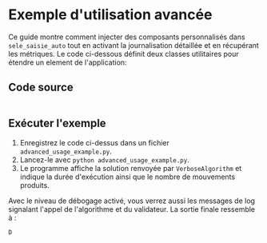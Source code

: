 # Exemple d'utilisation avancée

Ce guide montre comment injecter des composants personnalisés dans `sele_saisie_auto` tout en activant la journalisation détaillée et en récupérant les métriques. Le code ci-dessous définit deux classes utilitaires pour étendre un element de l'application:



## Code source

```python

```

## Exécuter l'exemple

1. Enregistrez le code ci-dessus dans un fichier `advanced_usage_example.py`.
2. Lancez-le avec `python advanced_usage_example.py`.
3. Le programme affiche la solution renvoyée par `VerboseAlgorithm` et indique la durée d'exécution ainsi que le nombre de mouvements produits.

Avec le niveau de débogage activé, vous verrez aussi les messages de log signalant l'appel de l'algorithme et du validateur. La sortie finale ressemble à :

```
D
```
